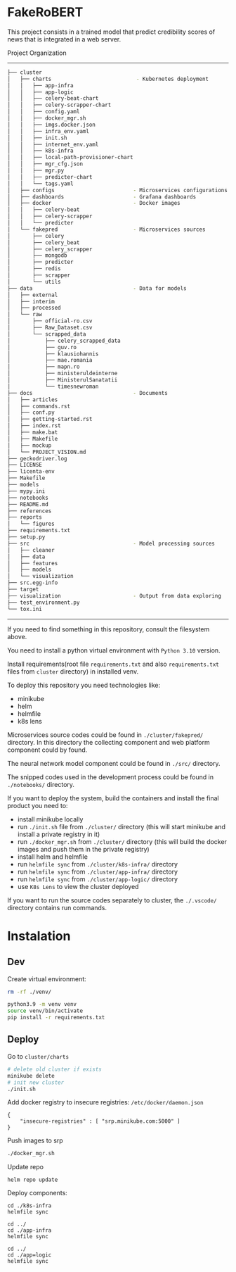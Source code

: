 FakeRoBERT
==============================

This project consists in a trained model that predict credibility scores of news that is integrated in a web server.

Project Organization

------------
```bash
├── cluster
│   ├── charts                           - Kubernetes deployment
│   │   ├── app-infra
│   │   ├── app-logic
│   │   ├── celery-beat-chart
│   │   ├── celery-scrapper-chart
│   │   ├── config.yaml
│   │   ├── docker_mgr.sh
│   │   ├── imgs.docker.json
│   │   ├── infra_env.yaml
│   │   ├── init.sh
│   │   ├── internet_env.yaml
│   │   ├── k8s-infra
│   │   ├── local-path-provisioner-chart
│   │   ├── mgr_cfg.json
│   │   ├── mgr.py
│   │   ├── predicter-chart
│   │   └── tags.yaml
│   ├── configs                         - Microservices configurations
│   ├── dashboards                      - Grafana dashboards
│   ├── docker                          - Docker images
│   │   ├── celery-beat
│   │   ├── celery-scrapper
│   │   └── predicter
│   └── fakepred                        - Microservices sources
│       ├── celery
│       ├── celery_beat
│       ├── celery_scrapper
│       ├── mongodb
│       ├── predicter
│       ├── redis
│       ├── scrapper
│       └── utils
├── data                                - Data for models
│   ├── external
│   ├── interim
│   ├── processed
│   └── raw
│       ├── official-ro.csv
│       ├── Raw_Dataset.csv
│       └── scrapped_data
│           ├── celery_scrapped_data
│           ├── guv.ro
│           ├── klausiohannis
│           ├── mae.romania
│           ├── mapn.ro
│           ├── ministeruldeinterne
│           ├── MinisterulSanatatii
│           └── timesnewroman
├── docs                                - Documents
│   ├── articles
│   ├── commands.rst
│   ├── conf.py
│   ├── getting-started.rst
│   ├── index.rst
│   ├── make.bat
│   ├── Makefile
│   ├── mockup
│   └── PROJECT_VISION.md
├── geckodriver.log
├── LICENSE
├── licenta-env
├── Makefile
├── models
├── mypy.ini
├── notebooks
├── README.md
├── references
├── reports
│   └── figures
├── requirements.txt
├── setup.py
├── src                                 - Model processing sources
│   ├── cleaner
│   ├── data
│   ├── features
│   ├── models
│   └── visualization
├── src.egg-info
├── target
├── visualization                       - Output from data exploring
├── test_environment.py
└── tox.ini
```
--------

If you need to find something in this repository, consult the filesystem above.

You need to install a python virtual environment with `Python 3.10` version.

Install requirements(root file `requirements.txt` and also `requirements.txt` files from `cluster` directory) in installed venv.

To deploy this repository you need technologies like:
- minikube
- helm
- helmfile
- k8s lens

Microservices source codes could be found in `./cluster/fakepred/` directory. In this directory the collecting component and web platform component could by found.

The neural network model component could be found in `./src/` directory.

The snipped codes used in the development process could be found in `./notebooks/` directory.

If you want to deploy the system, build the containers and install the final product you need to:
- install minikube locally
- run `./init.sh` file from `./cluster/` directory (this will start minikube and install a private registry in it)
- run `./docker_mgr.sh` from `./cluster/` directory (this will build the docker images and push them in the private registry)
- install helm and helmfile
- run `helmfile sync` from `./cluster/k8s-infra/` directory
- run `helmfile sync` from `./cluster/app-infra/` directory
- run `helmfile sync` from `./cluster/app-logic/` directory
- use `K8s Lens` to view the cluster deployed

If you want to run the source codes separately to cluster, the `./.vscode/` directory contains run commands.

# Instalation

## Dev

Create virtual environment:

```sh
rm -rf ./venv/

python3.9 -m venv venv
source venv/bin/activate
pip install -r requirements.txt
```

## Deploy

Go to `cluster/charts`

```sh
# delete old cluster if exists
minikube delete
# init new cluster
./init.sh
```

Add docker registry to insecure registries: `/etc/docker/daemon.json`
```
{
    "insecure-registries" : [ "srp.minikube.com:5000" ]
}
```

Push images to srp
```sh
./docker_mgr.sh
```

Update repo
```
helm repo update
```

Deploy components:
```
cd ./k8s-infra
helmfile sync

cd ../
cd ./app-infra
helmfile sync

cd ../
cd ./app=logic
helmfile sync
```
